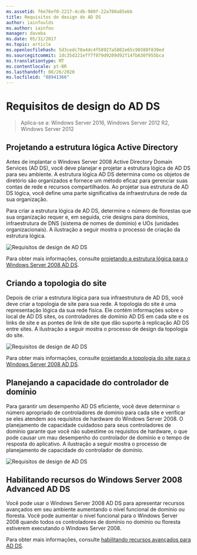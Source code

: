 ```yaml
---
ms.assetid: f6e76ef0-2217-4cdb-980f-22a780a85ebb
title: Requisitos de design do AD DS
author: iainfoulds
ms.author: iainfou
manager: daveba
ms.date: 05/31/2017
ms.topic: article
ms.openlocfilehash: 5d3cedc70a4dc4f58927a5802e65c90380f839ed
ms.sourcegitcommit: 1dc35d221eff7f079d9209d92f14fb630f955bca
ms.translationtype: MT
ms.contentlocale: pt-BR
ms.lasthandoff: 08/26/2020
ms.locfileid: "88941366"
---
```

# <a name="ad-ds-design-requirements"></a>Requisitos de design do AD DS

>Aplica-se a: Windows Server 2016, Windows Server 2012 R2, Windows Server 2012


## <a name="designing-the-active-directory-logical-structure"></a>Projetando a estrutura lógica Active Directory
Antes de implantar o Windows Server 2008 Active Directory Domain Services (AD DS), você deve planejar e projetar a estrutura lógica de AD DS para seu ambiente. A estrutura lógica AD DS determina como os objetos de diretório são organizados e fornece um método eficaz para gerenciar suas contas de rede e recursos compartilhados. Ao projetar sua estrutura de AD DS lógica, você define uma parte significativa da infraestrutura de rede da sua organização.

Para criar a estrutura lógica de AD DS, determine o número de florestas que sua organização requer e, em seguida, crie designs para domínios, infraestrutura de DNS (sistema de nomes de domínio) e UOs (unidades organizacionais). A ilustração a seguir mostra o processo de criação da estrutura lógica.

![Requisitos de design de AD DS](media/AD-DS-Design-Requirements/d5cebae6-a752-4063-a98f-473799c251bd.gif)

Para obter mais informações, consulte [projetando a estrutura lógica para o Windows Server 2008 AD DS](Designing-the-Logical-Structure.md).

## <a name="designing-the-site-topology"></a>Criando a topologia do site
Depois de criar a estrutura lógica para sua infraestrutura de AD DS, você deve criar a topologia de site para sua rede. A topologia do site é uma representação lógica da sua rede física. Ele contém informações sobre o local de AD DS sites, os controladores de domínio AD DS em cada site e os links de site e as pontes de link de site que dão suporte à replicação AD DS entre sites. A ilustração a seguir mostra o processo de design da topologia do site.

![Requisitos de design de AD DS](media/AD-DS-Design-Requirements/d34d43c0-437f-47cb-9b64-09c0f9ce6479.gif)

Para obter mais informações, consulte [projetando a topologia do site para o Windows Server 2008 AD DS](Designing-the-Site-Topology.md).

## <a name="planning-domain-controller-capacity"></a>Planejando a capacidade do controlador de domínio
Para garantir um desempenho AD DS eficiente, você deve determinar o número apropriado de controladores de domínio para cada site e verificar se eles atendem aos requisitos de hardware do Windows Server 2008. O planejamento de capacidade cuidadoso para seus controladores de domínio garante que você não subestime os requisitos de hardware, o que pode causar um mau desempenho do controlador de domínio e o tempo de resposta do aplicativo. A ilustração a seguir mostra o processo de planejamento de capacidade do controlador de domínio.

![Requisitos de design de AD DS](media/AD-DS-Design-Requirements/fff6ef22-5c7b-4478-ad76-42b296dcf769.gif)

## <a name="enabling-windows-server-2008-advanced-ad-ds-features"></a>Habilitando recursos do Windows Server 2008 Advanced AD DS
Você pode usar o Windows Server 2008 AD DS para apresentar recursos avançados em seu ambiente aumentando o nível funcional de domínio ou floresta. Você pode aumentar o nível funcional para o Windows Server 2008 quando todos os controladores de domínio no domínio ou floresta estiverem executando o Windows Server 2008.

Para obter mais informações, consulte [habilitando recursos avançados para AD DS](../../ad-ds/plan/Enabling-Advanced-Features-for-AD-DS.md).



